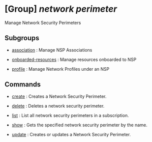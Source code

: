 # [Group] _network perimeter_

Manage Network Security Perimeters

## Subgroups

- [association](/Commands/network/perimeter/association/readme.md)
: Manage NSP Associations

- [onboarded-resources](/Commands/network/perimeter/onboarded-resources/readme.md)
: Manage resources onboarded to NSP

- [profile](/Commands/network/perimeter/profile/readme.md)
: Manage Network Profiles under an NSP

## Commands

- [create](/Commands/network/perimeter/_create.md)
: Creates a Network Security Perimeter.

- [delete](/Commands/network/perimeter/_delete.md)
: Deletes a network security perimeter.

- [list](/Commands/network/perimeter/_list.md)
: List all network security perimeters in a subscription.

- [show](/Commands/network/perimeter/_show.md)
: Gets the specified network security perimeter by the name.

- [update](/Commands/network/perimeter/_update.md)
: Creates or updates a Network Security Perimeter.
